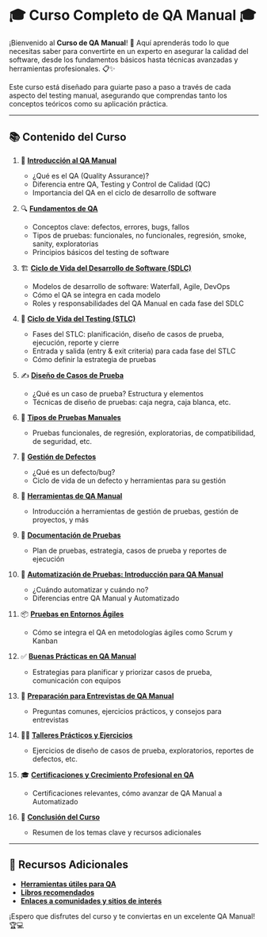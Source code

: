 # 🎓 **Curso Completo de QA Manual** 🎓

¡Bienvenido al **Curso de QA Manual**! 🚀 Aquí aprenderás todo lo que necesitas saber para convertirte en un experto en asegurar la calidad del software, desde los fundamentos básicos hasta técnicas avanzadas y herramientas profesionales. 📋✨

Este curso está diseñado para guiarte paso a paso a través de cada aspecto del testing manual, asegurando que comprendas tanto los conceptos teóricos como su aplicación práctica.

---

## 📚 **Contenido del Curso**

1. 🏁 [**Introducción al QA Manual**](./Modulo-01-Introducción-al-QA-Manual/README.md)  
   - ¿Qué es el QA (Quality Assurance)?
   - Diferencia entre QA, Testing y Control de Calidad (QC)
   - Importancia del QA en el ciclo de desarrollo de software

2. 🔍 [**Fundamentos de QA**](./Modulo-02-Fundamentos-de-QA/README.md)  
   - Conceptos clave: defectos, errores, bugs, fallos
   - Tipos de pruebas: funcionales, no funcionales, regresión, smoke, sanity, exploratorias
   - Principios básicos del testing de software

3. 🏗️ [**Ciclo de Vida del Desarrollo de Software (SDLC)**](./Modulo-03-Ciclo-de-Vida-del-Desarrollo-de-Software-SDLC/README.md)  
   - Modelos de desarrollo de software: Waterfall, Agile, DevOps
   - Cómo el QA se integra en cada modelo
   - Roles y responsabilidades del QA Manual en cada fase del SDLC

4. 🔄 [**Ciclo de Vida del Testing (STLC)**](./Modulo-04-Ciclo-de-Vida-del-Testing-STLC/README.md)  
   - Fases del STLC: planificación, diseño de casos de prueba, ejecución, reporte y cierre
   - Entrada y salida (entry & exit criteria) para cada fase del STLC
   - Cómo definir la estrategia de pruebas

5. ✍️ [**Diseño de Casos de Prueba**](./Modulo-05-Diseño-de-Casos-de-Prueba/README.md)  
   - ¿Qué es un caso de prueba? Estructura y elementos
   - Técnicas de diseño de pruebas: caja negra, caja blanca, etc.

6. 🧪 [**Tipos de Pruebas Manuales**](./Modulo-06-Tipos-de-Pruebas-Manuales/README.md)  
   - Pruebas funcionales, de regresión, exploratorias, de compatibilidad, de seguridad, etc.

7. 🐞 [**Gestión de Defectos**](./Modulo-07-Gestión-de-Defectos/README.md)  
   - ¿Qué es un defecto/bug?
   - Ciclo de vida de un defecto y herramientas para su gestión

8. 🔧 [**Herramientas de QA Manual**](./Modulo-08-Herramientas-de-QA-Manual/README.md)  
   - Introducción a herramientas de gestión de pruebas, gestión de proyectos, y más

9. 📄 [**Documentación de Pruebas**](./Modulo-09-Documentación-de-Pruebas/README.md)  
   - Plan de pruebas, estrategia, casos de prueba y reportes de ejecución

10. 🤖 [**Automatización de Pruebas: Introducción para QA Manual**](./Modulo-10-Automatización-de-Pruebas-Introducción-para-QA-Manual/README.md)  
    - ¿Cuándo automatizar y cuándo no?
    - Diferencias entre QA Manual y Automatizado

11. 📦 [**Pruebas en Entornos Ágiles**](./Modulo-11-Pruebas-en-Entornos-Ágiles/README.md)  
    - Cómo se integra el QA en metodologías ágiles como Scrum y Kanban

12. ✅ [**Buenas Prácticas en QA Manual**](./Modulo-12-Buenas-Prácticas-en-QA-Manual/README.md)  
    - Estrategias para planificar y priorizar casos de prueba, comunicación con equipos

13. 🎤 [**Preparación para Entrevistas de QA Manual**](./Modulo-13-Preparación-para-Entrevistas-de-QA-Manual/README.md)  
    - Preguntas comunes, ejercicios prácticos, y consejos para entrevistas

14. 🧑‍🏫 [**Talleres Prácticos y Ejercicios**](./Modulo-14-Talleres-Prácticos-y-Ejercicios/README.md)  
    - Ejercicios de diseño de casos de prueba, exploratorios, reportes de defectos, etc.

15. 🎓 [**Certificaciones y Crecimiento Profesional en QA**](./Modulo-15-Certificaciones-y-Crecimiento-Profesional-en-QA/README.md)  
    - Certificaciones relevantes, cómo avanzar de QA Manual a Automatizado

16. 🏁 [**Conclusión del Curso**](./Modulo-16-Conclusión-del-Curso/README.md)  
    - Resumen de los temas clave y recursos adicionales

---

## 📘 **Recursos Adicionales**
- [**Herramientas útiles para QA**](./resources/tools.md)  
- [**Libros recomendados**](./resources/books.md)  
- [**Enlaces a comunidades y sitios de interés**](./resources/links.md)  

¡Espero que disfrutes del curso y te conviertas en un excelente QA Manual! 🏆💻
